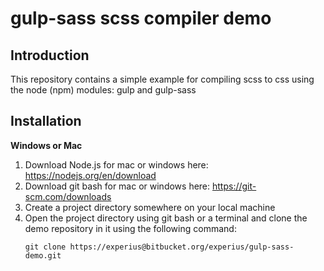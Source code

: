 # gulp-sass scss compiler demo

## Introduction

This repository contains a simple example for compiling scss to css using the node (npm) modules: gulp and gulp-sass

## Installation

**Windows or Mac**

1. Download Node.js for mac or windows here: https://nodejs.org/en/download
2. Download git bash for mac or windows here: https://git-scm.com/downloads
3. Create a project directory somewhere on your local machine
4. Open the project directory using git bash or a terminal and clone the demo repository in it using the following command:
    ```
    git clone https://experius@bitbucket.org/experius/gulp-sass-demo.git
    ```